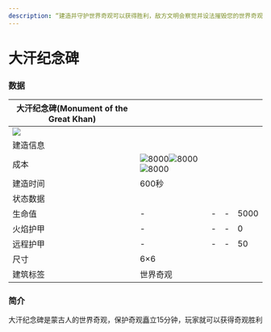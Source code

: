 ```yaml
---
description: “建造并守护世界奇观可以获得胜利，敌方文明会察觉并设法摧毁您的世界奇观”
---
```


# 大汗纪念碑

### 数据

| 大汗纪念碑(Monument of the Great Khan)                                                                                                   |                                                                                                                                                                                                                                                                                                           |   |   |      |
| ----------------------------------------------------------------------------------------------------------------------------------- | --------------------------------------------------------------------------------------------------------------------------------------------------------------------------------------------------------------------------------------------------------------------------------------------------------- | - | - | ---- |
| ![](https://seicing-1257171891.cos.ap-nanjing.myqcloud.com/3fatcatpool/aoe4/tech/%E5%A4%A7%E6%B1%97%E7%BA%AA%E5%BF%B5%E7%A2%91.png) |                                                                                                                                                                                                                                                                                                           |   |   |      |
| 建造信息                                                                                                                                |                                                                                                                                                                                                                                                                                                           |   |   |      |
| 成本                                                                                                                                  | ![](https://seicing-1257171891.cos.ap-nanjing.myqcloud.com/3fatcatpool/aoe4/tech/%E8%82%89.png)8000![](https://seicing-1257171891.cos.ap-nanjing.myqcloud.com/3fatcatpool/aoe4/tech/%E6%9C%A8.png)8000![](https://seicing-1257171891.cos.ap-nanjing.myqcloud.com/3fatcatpool/aoe4/tech/%E9%87%91.png)8000 |   |   |      |
| 建造时间                                                                                                                                | 600秒                                                                                                                                                                                                                                                                                                      |   |   |      |
| 状态数据                                                                                                                                |                                                                                                                                                                                                                                                                                                           |   |   |      |
| 生命值                                                                                                                                 | -                                                                                                                                                                                                                                                                                                         | - | - | 5000 |
| 火焰护甲                                                                                                                                | -                                                                                                                                                                                                                                                                                                         | - | - | 0    |
| 远程护甲                                                                                                                                | -                                                                                                                                                                                                                                                                                                         | - | - | 50   |
| 尺寸                                                                                                                                  | 6×6                                                                                                                                                                                                                                                                                                       |   |   |      |
| 建筑标签                                                                                                                                | 世界奇观                                                                                                                                                                                                                                                                                                      |   |   |      |

### 简介 <a href="#jia" id="jia"></a>

大汗纪念碑是蒙古人的世界奇观，保护奇观矗立15分钟，玩家就可以获得奇观胜利
